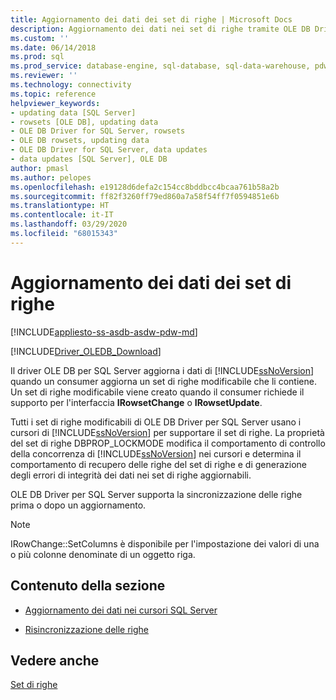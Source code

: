 ```yaml
---
title: Aggiornamento dei dati dei set di righe | Microsoft Docs
description: Aggiornamento dei dati nei set di righe tramite OLE DB Driver per SQL Server
ms.custom: ''
ms.date: 06/14/2018
ms.prod: sql
ms.prod_service: database-engine, sql-database, sql-data-warehouse, pdw
ms.reviewer: ''
ms.technology: connectivity
ms.topic: reference
helpviewer_keywords:
- updating data [SQL Server]
- rowsets [OLE DB], updating data
- OLE DB Driver for SQL Server, rowsets
- OLE DB rowsets, updating data
- OLE DB Driver for SQL Server, data updates
- data updates [SQL Server], OLE DB
author: pmasl
ms.author: pelopes
ms.openlocfilehash: e19128d6defa2c154cc8bddbcc4bcaa761b58a2b
ms.sourcegitcommit: ff82f3260ff79ed860a7a58f54ff7f0594851e6b
ms.translationtype: HT
ms.contentlocale: it-IT
ms.lasthandoff: 03/29/2020
ms.locfileid: "68015343"
---
```

# <a name="updating-data-in-rowsets"></a>Aggiornamento dei dati dei set di righe
[!INCLUDE[appliesto-ss-asdb-asdw-pdw-md](../../../includes/appliesto-ss-asdb-asdw-pdw-md.md)]

[!INCLUDE[Driver_OLEDB_Download](../../../includes/driver_oledb_download.md)]

  Il driver OLE DB per SQL Server aggiorna i dati di [!INCLUDE[ssNoVersion](../../../includes/ssnoversion-md.md)] quando un consumer aggiorna un set di righe modificabile che li contiene. Un set di righe modificabile viene creato quando il consumer richiede il supporto per l'interfaccia **IRowsetChange** o **IRowsetUpdate**.  
  
 Tutti i set di righe modificabili di OLE DB Driver per SQL Server usano i cursori di [!INCLUDE[ssNoVersion](../../../includes/ssnoversion-md.md)] per supportare il set di righe. La proprietà del set di righe DBPROP_LOCKMODE modifica il comportamento di controllo della concorrenza di [!INCLUDE[ssNoVersion](../../../includes/ssnoversion-md.md)] nei cursori e determina il comportamento di recupero delle righe del set di righe e di generazione degli errori di integrità dei dati nei set di righe aggiornabili.  
  
 OLE DB Driver per SQL Server supporta la sincronizzazione delle righe prima o dopo un aggiornamento.  
  
> [!NOTE]  
>  IRowChange::SetColumns è disponibile per l'impostazione dei valori di una o più colonne denominate di un oggetto riga.  
  
## <a name="in-this-section"></a>Contenuto della sezione  
  
-   [Aggiornamento dei dati nei cursori SQL Server](../../oledb/ole-db-rowsets/updating-data-in-sql-server-cursors.md)  
  
-   [Risincronizzazione delle righe](../../oledb/ole-db-rowsets/updating-data-in-rowsets-resynchronizing-rows.md)  
  
## <a name="see-also"></a>Vedere anche  
 [Set di righe](../../oledb/ole-db-rowsets/rowsets.md)  
  
  

